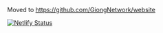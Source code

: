 Moved to https://github.com/GiongNetwork/website

[![Netlify Status](https://api.netlify.com/api/v1/badges/ed34730d-d6f9-4e75-bb4a-e36143d42dfc/deploy-status)](https://app.netlify.com/sites/giongnetwork/deploys)
